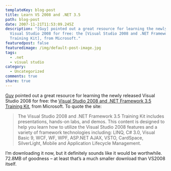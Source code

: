```yaml
---
templateKey: blog-post
title: Learn VS 2008 and .NET 3.5
path: blog-post
date: 2007-11-21T11:53:09.245Z
description: "[Guy] pointed out a great resource for learning the newly released
  Visual Studio 2008 for free: the [Visual Studio 2008 and .NET Framework 3.5
  Training Kit], from Microsoft."
featuredpost: false
featuredimage: /img/default-post-image.jpg
tags:
  - .net
  - visual studio
category:
  - Uncategorized
comments: true
share: true
---
```

<!--StartFragment-->

[Guy](http://www.microsoft.com/downloads/details.aspx?FamilyID=8bdaa836-0bba-4393-94db-6c3c4a0c98a1&DisplayLang=en) pointed out a great resource for learning the newly released Visual Studio 2008 for free: the [Visual Studio 2008 and .NET Framework 3.5 Training Kit](http://www.microsoft.com/downloads/details.aspx?FamilyID=8bdaa836-0bba-4393-94db-6c3c4a0c98a1&DisplayLang=en), from Microsoft. To quote the site:

> [](<>)The Visual Studio 2008 and .NET Framework 3.5 Training Kit includes presentations, hands-on labs, and demos. This content is designed to help you learn how to utilize the Visual Studio 2008 features and a variety of framework technologies including: LINQ, C# 3.0, Visual Basic 9, WCF, WF, WPF, ASP.NET AJAX, VSTO, CardSpace, SilverLight, Mobile and Application Lifecycle Management.

I’m downloading it now, but it definitely sounds like it would be worthwhile. 72.8MB of goodness – at least that’s a much smaller download than VS2008 itself.

<!--EndFragment-->